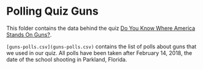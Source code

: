 # Polling Quiz Guns

This folder contains the data behind the quiz [Do You Know Where America Stands On Guns?]().

`[guns-polls.csv](guns-polls.csv)` contains the list of polls about guns that we used in our quiz. All polls have been taken after February 14, 2018, the date of the school shooting in Parkland, Florida.
